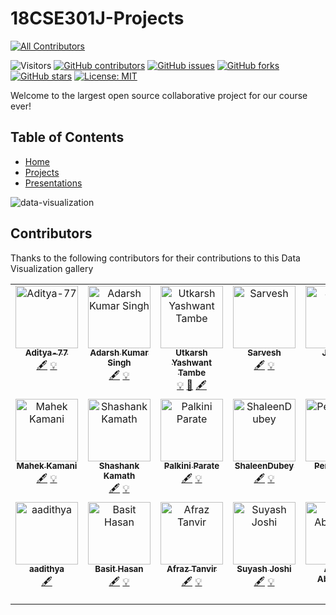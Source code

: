 # 18CSE301J-Projects 
<!-- ALL-CONTRIBUTORS-BADGE:START - Do not remove or modify this section -->
[![All Contributors](https://img.shields.io/badge/all_contributors-20-orange.svg?style=flat-square)](#contributors-)
<!-- ALL-CONTRIBUTORS-BADGE:END -->

![Visitors](https://visitor-badge.glitch.me/badge?page_id=VikashPR.18CSE301J-Projects)
[![GitHub contributors](https://img.shields.io/github/contributors/VikashPR/18CSE301J-Projects.svg)](https://github.com/VikashPR/18CSE301J-Projects/graphs/contributors)
[![GitHub issues](https://img.shields.io/github/issues/VikashPR/18CSE301J-Projects.svg)](https://github.com/VikashPR/18CSE301J-Projects/issues)
[![GitHub forks](https://img.shields.io/github/forks/VikashPR/18CSE301J-Projects.svg?style=social&label=Fork&maxAge=2592000)](https://github.com/VikashPR/18CSE301J-Projects/network/members)
[![GitHub stars](https://img.shields.io/github/stars/VikashPR/18CSE301J-Projects.svg?style=social&label=Star&maxAge=2592000)](https://github.com/VikashPR/18CSE301J-Projects/stargazers)
[![License: MIT](https://img.shields.io/badge/License-MIT-yellow.svg)](https://opensource.org/licenses/MIT)

Welcome to the largest open source collaborative project for our course ever!

## Table of Contents

- [Home](https://github.com/VikashPR/18CSE301J-Projects)
- [Projects](https://github.com/VikashPR/18CSE301J-Projects/blob/main/Projects.md)
- [Presentations](https://github.com/VikashPR/18CSE301J-Projects/blob/main/Presentations.md)

![data-visualization](https://user-images.githubusercontent.com/69889418/226487522-bec3c983-429a-420b-830c-3f37e26a4cec.jpg)

## Contributors
Thanks to the following contributors for their contributions to this Data Visualization gallery

<!-- ALL-CONTRIBUTORS-LIST:START - Do not remove or modify this section -->
<!-- prettier-ignore-start -->
<!-- markdownlint-disable -->
<table>
  <tbody>
    <tr>
      <td align="center" valign="top" width="14.28%"><a href="https://github.com/Aditya-77"><img src="https://avatars.githubusercontent.com/u/72652285?v=4?s=100" width="100px;" alt="Aditya-77"/><br /><sub><b>Aditya-77</b></sub></a><br /><a href="#content-Aditya-77" title="Content">🖋</a> <a href="#example-Aditya-77" title="Examples">💡</a></td>
      <td align="center" valign="top" width="14.28%"><a href="https://github.com/034adarsh"><img src="https://avatars.githubusercontent.com/u/95336274?v=4?s=100" width="100px;" alt="Adarsh Kumar Singh"/><br /><sub><b>Adarsh Kumar Singh</b></sub></a><br /><a href="#content-034adarsh" title="Content">🖋</a> <a href="#example-034adarsh" title="Examples">💡</a></td>
      <td align="center" valign="top" width="14.28%"><a href="http://bit.ly/3kzu5cy"><img src="https://avatars.githubusercontent.com/u/89902664?v=4?s=100" width="100px;" alt="Utkarsh Yashwant Tambe"/><br /><sub><b>Utkarsh Yashwant Tambe</b></sub></a><br /><a href="#example-utkarshtambe10" title="Examples">💡</a> <a href="#maintenance-utkarshtambe10" title="Maintenance">🚧</a> <a href="#content-utkarshtambe10" title="Content">🖋</a></td>
      <td align="center" valign="top" width="14.28%"><a href="https://github.com/Sarvesh244"><img src="https://avatars.githubusercontent.com/u/78017884?v=4?s=100" width="100px;" alt="Sarvesh"/><br /><sub><b>Sarvesh</b></sub></a><br /><a href="#content-Sarvesh244" title="Content">🖋</a> <a href="#example-Sarvesh244" title="Examples">💡</a></td>
      <td align="center" valign="top" width="14.28%"><a href="https://github.com/jayeshsc"><img src="https://avatars.githubusercontent.com/u/81688373?v=4?s=100" width="100px;" alt="Jayesh"/><br /><sub><b>Jayesh</b></sub></a><br /><a href="#content-jayeshsc" title="Content">🖋</a> <a href="#example-jayeshsc" title="Examples">💡</a></td>
      <td align="center" valign="top" width="14.28%"><a href="https://github.com/ar4626"><img src="https://avatars.githubusercontent.com/u/83133904?v=4?s=100" width="100px;" alt="Ankit Raj"/><br /><sub><b>Ankit Raj</b></sub></a><br /><a href="#content-ar4626" title="Content">🖋</a> <a href="#example-ar4626" title="Examples">💡</a></td>
      <td align="center" valign="top" width="14.28%"><a href="https://github.com/saumyasah"><img src="https://avatars.githubusercontent.com/u/74109566?v=4?s=100" width="100px;" alt="Saumya Sah"/><br /><sub><b>Saumya Sah</b></sub></a><br /><a href="#content-saumyasah" title="Content">🖋</a> <a href="#example-saumyasah" title="Examples">💡</a></td>
    </tr>
    <tr>
      <td align="center" valign="top" width="14.28%"><a href="https://github.com/MahekKamani"><img src="https://avatars.githubusercontent.com/u/72488411?v=4?s=100" width="100px;" alt="Mahek Kamani"/><br /><sub><b>Mahek Kamani</b></sub></a><br /><a href="#content-MahekKamani" title="Content">🖋</a> <a href="#example-MahekKamani" title="Examples">💡</a></td>
      <td align="center" valign="top" width="14.28%"><a href="https://github.com/kamathshashank1111"><img src="https://avatars.githubusercontent.com/u/71062791?v=4?s=100" width="100px;" alt="Shashank Kamath"/><br /><sub><b>Shashank Kamath</b></sub></a><br /><a href="#content-kamathshashank1111" title="Content">🖋</a> <a href="#example-kamathshashank1111" title="Examples">💡</a></td>
      <td align="center" valign="top" width="14.28%"><a href="https://github.com/palkini"><img src="https://avatars.githubusercontent.com/u/100483902?v=4?s=100" width="100px;" alt="Palkini Parate"/><br /><sub><b>Palkini Parate</b></sub></a><br /><a href="#content-palkini" title="Content">🖋</a> <a href="#example-palkini" title="Examples">💡</a></td>
      <td align="center" valign="top" width="14.28%"><a href="https://github.com/ShaleenDubey"><img src="https://avatars.githubusercontent.com/u/77484129?v=4?s=100" width="100px;" alt="ShaleenDubey"/><br /><sub><b>ShaleenDubey</b></sub></a><br /><a href="#content-ShaleenDubey" title="Content">🖋</a> <a href="#example-ShaleenDubey" title="Examples">💡</a></td>
      <td align="center" valign="top" width="14.28%"><a href="https://github.com/PensPencil"><img src="https://avatars.githubusercontent.com/u/92708776?v=4?s=100" width="100px;" alt="PensPencil"/><br /><sub><b>PensPencil</b></sub></a><br /><a href="#content-PensPencil" title="Content">🖋</a> <a href="#example-PensPencil" title="Examples">💡</a></td>
      <td align="center" valign="top" width="14.28%"><a href="https://github.com/subra4112"><img src="https://avatars.githubusercontent.com/u/117251621?v=4?s=100" width="100px;" alt="R Subramanian"/><br /><sub><b>R Subramanian</b></sub></a><br /><a href="#content-subra4112" title="Content">🖋</a> <a href="#example-subra4112" title="Examples">💡</a></td>
      <td align="center" valign="top" width="14.28%"><a href="https://github.com/vikku911"><img src="https://avatars.githubusercontent.com/u/71919075?v=4?s=100" width="100px;" alt="Vikram Saurav"/><br /><sub><b>Vikram Saurav</b></sub></a><br /><a href="#content-vikku911" title="Content">🖋</a> <a href="#example-vikku911" title="Examples">💡</a></td>
    </tr>
    <tr>
      <td align="center" valign="top" width="14.28%"><a href="http://aadithya.in"><img src="https://avatars.githubusercontent.com/u/519138?v=4?s=100" width="100px;" alt="aadithya"/><br /><sub><b>aadithya</b></sub></a><br /><a href="#content-aadithya" title="Content">🖋</a></td>
      <td align="center" valign="top" width="14.28%"><a href="https://github.com/basit9958"><img src="https://avatars.githubusercontent.com/u/83411217?v=4?s=100" width="100px;" alt="Basit Hasan"/><br /><sub><b>Basit Hasan</b></sub></a><br /><a href="#content-basit9958" title="Content">🖋</a> <a href="#example-basit9958" title="Examples">💡</a></td>
      <td align="center" valign="top" width="14.28%"><a href="https://github.com/A-Tanz"><img src="https://avatars.githubusercontent.com/u/96045452?v=4?s=100" width="100px;" alt="Afraz Tanvir"/><br /><sub><b>Afraz Tanvir</b></sub></a><br /><a href="#content-A-Tanz" title="Content">🖋</a> <a href="#example-A-Tanz" title="Examples">💡</a></td>
      <td align="center" valign="top" width="14.28%"><a href="https://github.com/suyashjoshi404"><img src="https://avatars.githubusercontent.com/u/96440634?v=4?s=100" width="100px;" alt="Suyash Joshi"/><br /><sub><b>Suyash Joshi</b></sub></a><br /><a href="#content-suyashjoshi404" title="Content">🖋</a> <a href="#example-suyashjoshi404" title="Examples">💡</a></td>
      <td align="center" valign="top" width="14.28%"><a href="https://github.com/AlpacaMan14"><img src="https://avatars.githubusercontent.com/u/72686848?v=4?s=100" width="100px;" alt="Ayush Abhigyan"/><br /><sub><b>Ayush Abhigyan</b></sub></a><br /><a href="#content-AlpacaMan14" title="Content">🖋</a> <a href="#example-AlpacaMan14" title="Examples">💡</a></td>
      <td align="center" valign="top" width="14.28%"><a href="https://github.com/SohamGhosh3101"><img src="https://avatars.githubusercontent.com/u/85571107?v=4?s=100" width="100px;" alt="Soham "/><br /><sub><b>Soham </b></sub></a><br /><a href="#content-SohamGhosh3101" title="Content">🖋</a> <a href="#example-SohamGhosh3101" title="Examples">💡</a></td>
    </tr>
  </tbody>
</table>

<!-- markdownlint-restore -->
<!-- prettier-ignore-end -->

<!-- ALL-CONTRIBUTORS-LIST:END -->
<!-- prettier-ignore-start -->
<!-- markdownlint-disable -->

<!-- markdownlint-restore -->
<!-- prettier-ignore-end -->

<!-- ALL-CONTRIBUTORS-LIST:END -->
